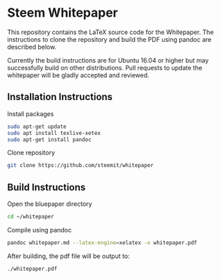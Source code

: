 # Steem Whitepaper

This repository contains the LaTeX source code for the Whitepaper. The instructions to clone the repository and build the PDF using pandoc are described below.

Currently the build instructions are for Ubuntu 16.04 or higher but may successfully build on other distributions. Pull requests to update the whitepaper will be gladly accepted and reviewed.

## Installation Instructions

Install packages
```bash
sudo apt-get update
sudo apt install texlive-xetex
sudo apt-get install pandoc
```

Clone repository
```bash
git clone https://github.com/steemit/whitepaper
```

## Build Instructions

Open the bluepaper directory
```bash
cd ~/whitepaper
```

Compile using pandoc
```bash
pandoc whitepaper.md --latex-engine=xelatex -o whitepaper.pdf
```

After building, the pdf file will be output to:
```bash
./whitepaper.pdf
```
